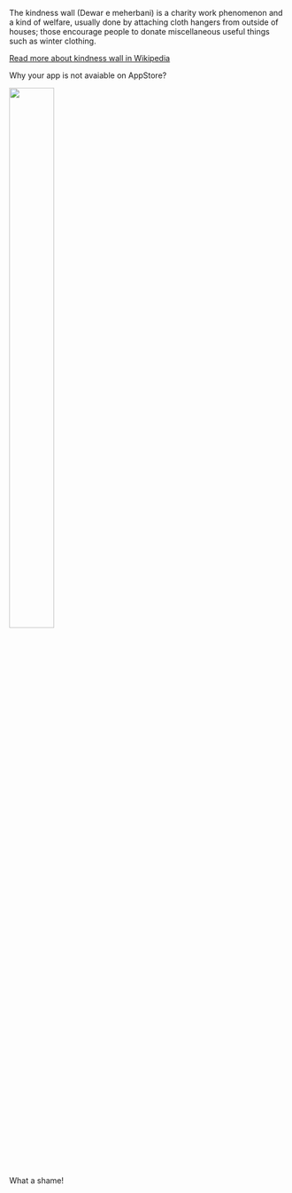
The kindness wall (Dewar e meherbani) is a charity work phenomenon and a kind of welfare, usually done by attaching cloth hangers from outside of houses; those encourage people to donate miscellaneous useful things such as winter clothing. 

[Read more about kindness wall in Wikipedia](https://en.wikipedia.org/wiki/Wall_of_kindness)


Why your app is not avaiable on AppStore?
 
<img src="https://user-images.githubusercontent.com/7838249/68712877-ebf59a00-059c-11ea-8c60-15517bc9f4d7.jpg" height="50%" width="40%">

What a shame!
